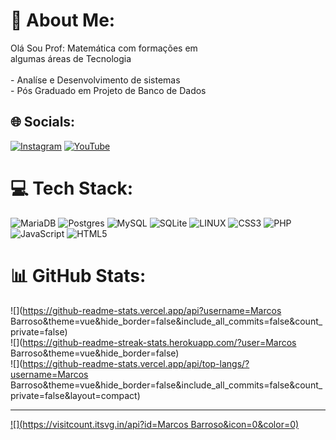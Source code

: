 # 💫 About Me:
Olá Sou Prof: Matemática com formações em <br>algumas áreas de Tecnologia<br><br>    - Analíse e Desenvolvimento de sistemas<br>    - Pós Graduado em Projeto de Banco de Dados


## 🌐 Socials:
[![Instagram](https://img.shields.io/badge/Instagram-%23E4405F.svg?logo=Instagram&logoColor=white)](https://instagram.com/https://instagram.com/marcosbarroso_10?igshid=ZDc4ODBmNjlmNQ==) [![YouTube](https://img.shields.io/badge/YouTube-%23FF0000.svg?logo=YouTube&logoColor=white)](https://youtube.com/@https://youtube.com/@marcosbarroso1466) 

# 💻 Tech Stack:
![MariaDB](https://img.shields.io/badge/MariaDB-003545?style=for-the-badge&logo=mariadb&logoColor=white) ![Postgres](https://img.shields.io/badge/postgres-%23316192.svg?style=for-the-badge&logo=postgresql&logoColor=white) ![MySQL](https://img.shields.io/badge/mysql-%2300f.svg?style=for-the-badge&logo=mysql&logoColor=white) ![SQLite](https://img.shields.io/badge/sqlite-%2307405e.svg?style=for-the-badge&logo=sqlite&logoColor=white) ![LINUX](https://img.shields.io/badge/Linux-FCC624?style=for-the-badge&logo=linux&logoColor=black) ![CSS3](https://img.shields.io/badge/css3-%231572B6.svg?style=for-the-badge&logo=css3&logoColor=white) ![PHP](https://img.shields.io/badge/php-%23777BB4.svg?style=for-the-badge&logo=php&logoColor=white) ![JavaScript](https://img.shields.io/badge/javascript-%23323330.svg?style=for-the-badge&logo=javascript&logoColor=%23F7DF1E) ![HTML5](https://img.shields.io/badge/html5-%23E34F26.svg?style=for-the-badge&logo=html5&logoColor=white)
# 📊 GitHub Stats:
![](https://github-readme-stats.vercel.app/api?username=Marcos Barroso&theme=vue&hide_border=false&include_all_commits=false&count_private=false)<br/>
![](https://github-readme-streak-stats.herokuapp.com/?user=Marcos Barroso&theme=vue&hide_border=false)<br/>
![](https://github-readme-stats.vercel.app/api/top-langs/?username=Marcos Barroso&theme=vue&hide_border=false&include_all_commits=false&count_private=false&layout=compact)

---
[![](https://visitcount.itsvg.in/api?id=Marcos Barroso&icon=0&color=0)](https://visitcount.itsvg.in)

<!-- Proudly created with GPRM ( https://gprm.itsvg.in ) -->